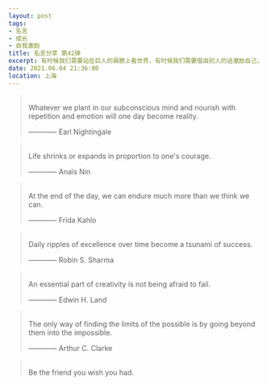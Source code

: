 ```yaml
---
layout: post
tags: 
- 名言
- 成长
- 自我激励
title: 名言分享 第42弹
excerpt: 有时候我们需要站在巨人的肩膀上看世界，有时候我们需要借由别人的话激励自己，有时候我们需要提醒自己变得更加优秀。
date: 2021.06.04 21:36:00
location: 上海
---
```


> <span class="icon-quotes-left"></span>  
> Whatever we plant in our subconscious mind and nourish with repetition and emotion will one day become reality.
> <div class="source">———— Earl Nightingale</div>  
> <div class="quotes-right"><span class="icon-quotes-right"></span></div>

> <span class="icon-quotes-left"></span>  
> Life shrinks or expands in proportion to one's courage.
> <div class="source">———— Anaïs Nin</div>  
> <div class="quotes-right"><span class="icon-quotes-right"></span></div>

> <span class="icon-quotes-left"></span>  
> At the end of the day, we can endure much more than we think we can.
> <div class="source">———— Frida Kahlo</div>  
> <div class="quotes-right"><span class="icon-quotes-right"></span></div>

> <span class="icon-quotes-left"></span>  
> Daily ripples of excellence over time become a tsunami of success.
> <div class="source">———— Robin S. Sharma</div>  
> <div class="quotes-right"><span class="icon-quotes-right"></span></div>

> <span class="icon-quotes-left"></span>  
> An essential part of creativity is not being afraid to fail.
> <div class="source">———— Edwin H. Land</div> 
> <div class="quotes-right"><span class="icon-quotes-right"></span></div>

> <span class="icon-quotes-left"></span>  
> The only way of finding the limits of the possible is by going beyond them into the impossible.
> <div class="source">———— Arthur C. Clarke</div>  
> <div class="quotes-right"><span class="icon-quotes-right"></span></div>

> <span class="icon-quotes-left"></span>  
> Be the friend you wish you had.
> <div class="quotes-right"><span class="icon-quotes-right"></span></div>
